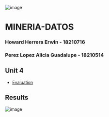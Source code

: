 ![image](https://user-images.githubusercontent.com/44456885/171971075-69be917c-3464-4291-9b56-9e53d35decdb.png)
# MINERIA-DATOS

### Howard Herrera Erwin - 18210716
### Perez Lopez Alicia Guadalupe - 18210514

## Unit 4

- [Evaluation](/Evaluation/Evaluacion-unit4.r)  

## Results
![image](https://user-images.githubusercontent.com/44456885/171971082-e9d4237e-abc7-4344-a607-bfe0386c22d3.png)

